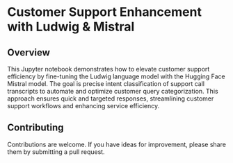 # Customer Support Enhancement with Ludwig & Mistral

## Overview

This Jupyter notebook demonstrates how to elevate customer support efficiency by fine-tuning the Ludwig language model with the Hugging Face Mistral model. The goal is precise intent classification of support call transcripts to automate and optimize customer query categorization. This approach ensures quick and targeted responses, streamlining customer support workflows and enhancing service efficiency.

## Contributing

Contributions are welcome. If you have ideas for improvement, please share them by submitting a pull request.

